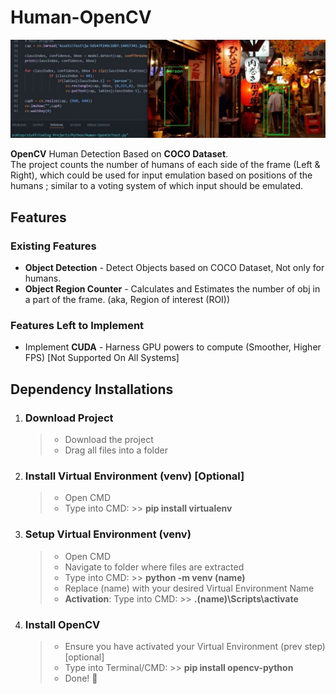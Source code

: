 # Human-OpenCV
<p align = "center">
  <img src = "Assets\Test\example.jpg" size = 100>
</p>

**OpenCV** Human Detection Based on **COCO Dataset**. <br>
The project counts the number of humans of each side of the frame (Left & Right), which could be used for input emulation based on positions of the humans ; similar to a voting system of which input should be emulated.


## Features
### Existing Features
- **Object Detection** - Detect Objects based on COCO Dataset, Not only for humans.
- **Object Region Counter** - Calculates and Estimates the number of obj in a part of the frame. (aka, Region of interest (ROI))

### Features Left to Implement
- Implement **CUDA** - Harness GPU powers to compute (Smoother, Higher FPS) [Not Supported On All Systems]


## Dependency Installations
1. ### **Download Project**
   >- Download the project
   >- Drag all files into a folder


2. ### **Install Virtual Environment** (venv) [**Optional**]
   >- Open CMD
   >- Type into CMD: >> **pip install virtualenv**


3. ### **Setup Virtual Environment** (venv)
   >- Open CMD
   >- Navigate to folder where files are extracted
   >- Type into CMD: >> **python -m venv (name)**
   >- Replace (name) with your desired Virtual Environment Name
   >- **Activation**: Type into CMD: >> **.\(name)\Scripts\activate**


4. ### **Install OpenCV**
   >- Ensure you have activated your Virtual Environment (prev step) [optional]
   >- Type into Terminal/CMD: >> **pip install opencv-python**
   >- Done! 🏁


